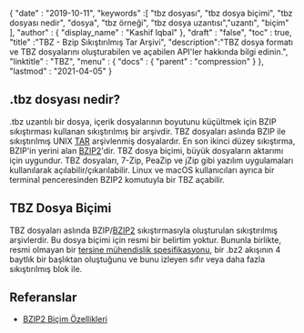 {
  "date" : "2019-10-11",
  "keywords" :[ "tbz dosyası", "tbz dosya biçimi", "tbz dosyası nedir", "dosya", "tbz örneği", "tbz dosya uzantısı","uzantı", "biçim" ],
  "author" : {
    "display_name" : "Kashif Iqbal"
},
  "draft" : "false",
  "toc" : true,
  "title" :"TBZ - Bzip Sıkıştırılmış Tar Arşivi",
  "description":"TBZ dosya formatı ve TBZ dosyalarını oluşturabilen ve açabilen API'ler hakkında bilgi edinin.",
  "linktitle" : "TBZ",
  "menu" : {
    "docs" : {
      "parent" : "compression"
}
},
  "lastmod" : "2021-04-05"
}

## .tbz dosyası nedir?

.tbz uzantılı bir dosya, içerik dosyalarının boyutunu küçültmek için BZIP sıkıştırması kullanan sıkıştırılmış bir arşivdir. TBZ dosyaları aslında BZIP ile sıkıştırılmış UNIX [TAR](/tr/compression/tar/) arşivlenmiş dosyalardır. En son ikinci düzey sıkıştırma, BZIP'in yerini alan [BZIP2](/tr/compression/bz2/)'dir. TBZ dosya biçimi, büyük dosyaların aktarımı için uygundur. TBZ dosyaları, 7-Zip, PeaZip ve jZip gibi yazılım uygulamaları kullanılarak açılabilir/çıkarılabilir. Linux ve macOS kullanıcıları ayrıca bir terminal penceresinden BZIP2 komutuyla bir TBZ açabilir.

## TBZ Dosya Biçimi

TBZ dosyaları aslında BZIP/[BZIP2](/tr/compression/bz2/) sıkıştırmasıyla oluşturulan sıkıştırılmış arşivlerdir. Bu dosya biçimi için resmi bir belirtim yoktur. Bununla birlikte, resmi olmayan bir [tersine mühendislik spesifikasyonu](https://github.com/dsnet/compress/blob/master/doc/bzip2-format.pdf), bir .bz2 akışının 4 baytlık bir başlıktan oluştuğunu ve bunu izleyen sıfır veya daha fazla sıkıştırılmış blok ile.

## Referanslar ##

* [BZIP2 Biçim Özellikleri](https://github.com/dsnet/compress/blob/master/doc/bzip2-format.pdf)


